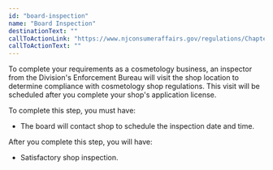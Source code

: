 ```yaml
---
id: "board-inspection"
name: "Board Inspection"
destinationText: ""
callToActionLink: "https://www.njconsumeraffairs.gov/regulations/Chapter-28-Board-of-Cosmetology-and-Hairstyling.pdf"
callToActionText: ""
---
```


To complete your requirements as a cosmetology business, an inspector from the Division's Enforcement Bureau will visit the shop location to determine compliance with cosmetology shop regulations. This visit will be scheduled after you complete your shop's application license.
        
To complete this step, you must have:
- The board will contact shop to schedule the inspection date and time.

After you complete this step, you will have:
- Satisfactory shop inspection.
